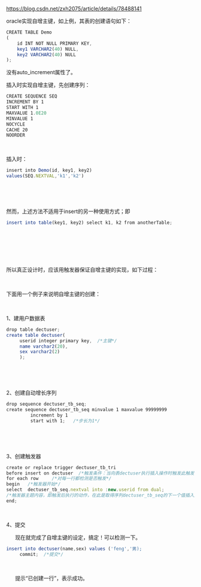 https://blog.csdn.net/zxh2075/article/details/78488141



oracle实现自增主键，如上例，其表的创建语句如下：

```javascript
CREATE TABLE Demo  
(  
    id INT NOT NULL PRIMARY KEY,  
    key1 VARCHAR2(40) NULL,  
    key2 VARCHAR2(40) NULL  
);  
```



没有auto_increment属性了。

插入时实现自增主键，先创建序列：

```javascript
CREATE SEQUENCE SEQ  
INCREMENT BY 1  
START WITH 1  
MAXVALUE 1.0E20  
MINVALUE 1  
NOCYCLE  
CACHE 20  
NOORDER  
```

 

插入时：

```javascript
insert into Demo(id, key1, key2)  
values(SEQ.NEXTVAL,'k1','k2')  
```

 

 

然而，上述方法不适用于insert的另一种使用方式；即

```javascript
insert into table(key1, key2) select k1, k2 from anotherTable;  
```

 

 

 

所以真正设计时，应该用触发器保证自增主键的实现，如下过程：

 

下面用一个例子来说明自增主键的创建：  

  

1、建用户数据表  

```javascript
drop table dectuser;    
create table dectuser(    
     userid integer primary key,  /*主键*/    
     name varchar2(20),    
     sex varchar2(2)    
     );    
```

 

  

2、创建自动增长序列  

```javascript
drop sequence dectuser_tb_seq;    
create sequence dectuser_tb_seq minvalue 1 maxvalue 99999999    
         increment by 1    
         start with 1;   /*步长为1*/    
```

 

  

3、创建触发器  

```javascript
create or replace trigger dectuser_tb_tri      
before insert on dectuser  /*触发条件：当向表dectuser执行插入操作时触发此触发器*/    
for each row     /*对每一行都检测是否触发*/    
begin   /*触发器开始*/    
select  dectuser_tb_seq.nextval into :new.userid from dual;   
/*触发器主题内容，即触发后执行的动作，在此是取得序列dectuser_tb_seq的下一个值插入到表dectuser中的userid字段中*/    
end;  
```

 

4、提交  

      现在就完成了自增主键的设定，搞定！可以检测一下。  



```javascript
insert into dectuser(name,sex) values ('feng','男);    
     commit;  /*提交*/    
```

 

      提示“已创建一行”，表示成功。  
